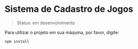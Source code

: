 <h1>Sistema de Cadastro de Jogos</h1>

>Status: em desenvolvimento

Para utilizar o projeto em sua máquina, por favor, digite: 

```
npm install 
```
